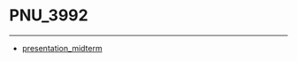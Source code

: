 # PNU_3992
----------
- [presentation_midterm](https://github.com/fatemehmaveddati/PNU_3992/blob/main/presentation/fatemeh%20maveddati%20sholami_midterm.pdf)
